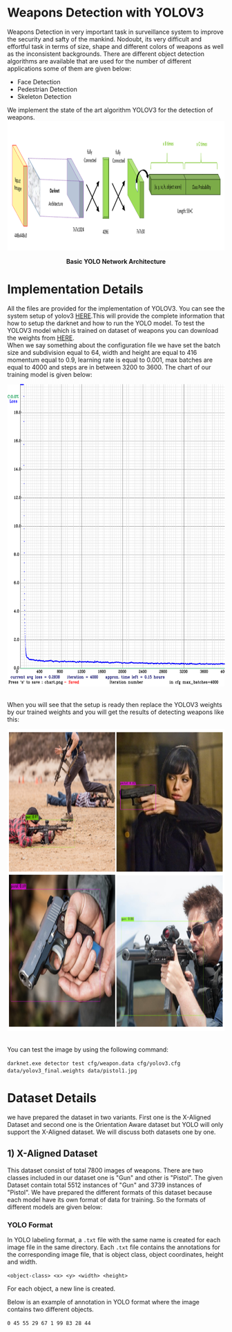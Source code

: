 # Weapons Detection with YOLOV3
Weapons Detection in very important task in surveillance system to improve the security and safty of the mankind. Nodoubt, its very difficult and effortful task in terms of size, shape and different colors of weapons as well as the inconsistent backgrounds. There are different object detection algorithms are available that are used for the number of different applications some of them are given below:<br/>
- Face Detection
- Pedestrian Detection
- Skeleton Detection<br/>

We implement the state of the art algorithm YOLOV3 for the detection of weapons.<br/>
<img src="https://github.com/tufailshah786/Weapons-Detection-with-YOLOV3/blob/main/network.png" width="1500" height="300"><br/>
<p align="center">
<strong>Basic YOLO Network Architecture</strong>
</p>
  
# Implementation Details
All the files are provided for the implementation of YOLOV3. You can see the system setup of yolov3 [HERE](https://youtu.be/wBtiGTToVEE).This will provide the complete information that how to setup the darknet and how to run the YOLO model. To test the YOLOV3 model which is trained on dataset of weapons you can download the weights from [HERE](https://drive.google.com/drive/folders/1HtQZOXMrpM5VvhoiC70vqO7-BCGRGXvW).<br/>
When we say something about the configuration file we have set the batch size and subdivision equal to 64, width and height are equal to 416 momentum equal to 0.9, learning rate is equal to 0.001, max batches are equal to 4000 and steps are in between 3200 to 3600. The chart of our training model is given below:<br/>


<img src="https://github.com/tufailshah786/Weapons-Detection-with-YOLOV3/blob/main/chart_yolov3.png" width="700" height="700"><br/><br/>


When you will see that the setup is ready then replace the YOLOV3 weights by our trained weights and you will get the results of detecting weapons like this:<br/> 


<img src="https://github.com/tufailshah786/Weapons-Detection-with-YOLOV3/blob/main/g2.png" width="700" height="700"><br/><br/>

You can test the image by using the following command:<br/>

`darknet.exe detector test cfg/weapon.data cfg/yolov3.cfg data/yolov3_final.weights data/pistol1.jpg`

# Dataset Details

we have prepared the dataset in two variants. First one is the X-Aligned Dataset and second one is the Orientation Aware dataset but YOLO will only support the X-Aligned dataset. We will discuss both datasets one by one.

## 1) X-Aligned Dataset

This dataset consist of total 7800 images of weapons. There are two classes included in our dataset one is "Gun" and other is "Pistol". The given Dataset contain total 5512 instances of "Gun" and 3739 instances of "Pistol". We have prepared the different formats of this dataset because each model have its own format of data for training. So the formats of different models are given below:

### YOLO Format

In YOLO labeling format, a `.txt` file with the same name is created for each image file in the same directory. Each `.txt` file contains the annotations for the corresponding image file, that is object class, object coordinates, height and width.

`<object-class> <x> <y> <width> <height>`

For each object, a new line is created.

Below is an example of annotation in YOLO format where the image contains two different objects.

`0 45 55 29 67
 1 99 83 28 44`



